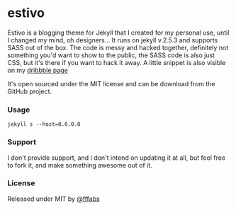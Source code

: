 # estivo
Estivo is a blogging theme for Jekyll that I created for my personal use, until I changed my mind, oh designers...
It runs on jekyll v.2.5.3 and supports SASS out of the box. The code is messy and hacked together, definitely not something you'd want to show to the public, the SASS code is also just CSS, but it's there if you want to hack it away. A little snippet is also visible on my [dribbble page](http://drbl.in/nyKl)

It's open sourced under the MIT license and can be download from the GitHub project.

### Usage

`
jekyll s --host=0.0.0.0
`

### Support

I don't provide support, and I don't intend on updating it at all, but feel free to fork it, and make something awesome out of it.

### License

Released under MIT by [@fffabs](http://twitter.com/fffabs)
